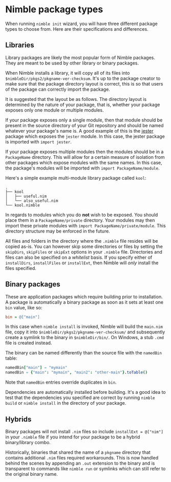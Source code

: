 # Nimble package types

When running `nimble init` wizard, you will have three different package types to choose from.
Here are their specifications and differences.



## Libraries

Library packages are likely the most popular form of Nimble packages.
They are meant to be used by other library or binary packages.

When Nimble installs a library, it will copy all of its files into `$nimbleDir/pkgs2/pkgname-ver-checksum`.
It's up to the package creator to make sure that the package directory layout is correct, this is so that users of the package can correctly import the package.

It is suggested that the layout be as follows.
The directory layout is determined by the nature of your package, that is, whether your package exposes only one module or multiple modules.

If your package exposes only a single module, then that module should be
present in the source directory of your Git repository and should be named
whatever your package's name is.
A good example of this is the [jester](https://github.com/dom96/jester) package which exposes the `jester` module.
In this case, the jester package is imported with `import jester`.

If your package exposes multiple modules then the modules should be in a `PackageName` directory.
This will allow for a certain measure of isolation from other packages which expose modules with the same names.
In this case, the package's modules will be imported with `import PackageName/module`.

Here's a simple example multi-module library package called `kool`:

```
.
├── kool
│   ├── useful.nim
│   └── also_useful.nim
└── kool.nimble
```

In regards to modules which you do **not** wish to be exposed.
You should place them in a `PackageName/private` directory.
Your modules may then import these private modules with `import PackageName/private/module`.
This directory structure may be enforced in the future.

All files and folders in the directory where the `.nimble` file resides will be copied as-is.
You can however skip some directories or files by setting the `skipDirs`, `skipFiles` or `skipExt` options in your `.nimble` file.
Directories and files can also be specified on a *whitelist* basis.
If you specify either of `installDirs`, `installFiles` or `installExt`, then
Nimble will *only* install the files specified.




## Binary packages

These are application packages which require building prior to installation.
A package is automatically a binary package as soon as it sets at least one `bin` value, like so:

```ini
bin = @["main"]
```

In this case when `nimble install` is invoked, Nimble will build the `main.nim`
file, copy it into `$nimbleDir/pkgs2/pkgname-ver-checksum/` and subsequently
create a symlink to the binary in `$nimbleDir/bin/`.
On Windows, a stub `.cmd` file is created instead.

The binary can be named differently than the source file with the `namedBin`
table:

```nim
namedBin["main"] = "mymain"
namedBin = {"main": "mymain", "main2": "other-main"}.toTable()
```

Note that `namedBin` entries override duplicates in `bin`.

Dependencies are automatically installed before building.
It's a good idea to test that the dependencies you specified are correct by running `nimble build` or `nimble install` in the directory of your package.




## Hybrids

Binary packages will not install `.nim` files so include `installExt = @["nim"]`
in your `.nimble` file if you intend for your package to be a hybrid binary/library
combo.

Historically, binaries that shared the name of a `pkgname` directory that contains additional `.nim` files required workarounds.
This is now handled behind the scenes by appending an `.out` extension to the binary and is transparent to commands like `nimble run` or symlinks which can still refer to the original binary name.
